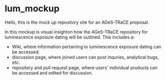 # lum_mockup

Hello, this is the mock up repository site for an AGeS-TRaCE proposal. 

In this mockup is visual insighton how the AGeS-TRaCE repository for luminescence exposure dating will be outlined. 
This includes a:
- Wiki, where information pertaining to luminescence exposure dating can be accessed.
- discussion page, where joined users can post inquries, analytical bugs, etc.
- repository and pull request page, where users' individual products can be accessed and edited for discussion. 

